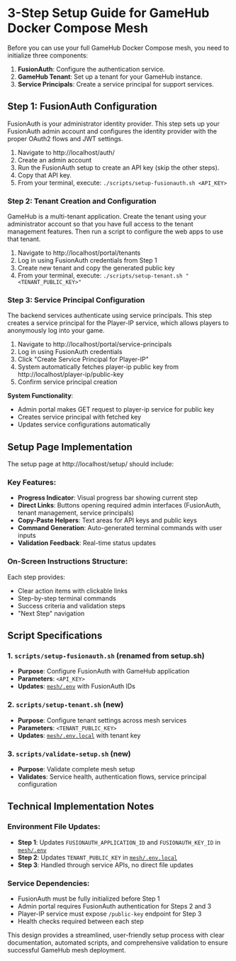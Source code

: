 # 3-Step Setup Guide for GameHub Docker Compose Mesh

Before you can use your full GameHub Docker Compose mesh, you need to initialize three components:

1. **FusionAuth**: Configure the authentication service.
2. **GameHub Tenant**: Set up a tenant for your GameHub instance.
3. **Service Principals**: Create a service principal for support services.

## Step 1: FusionAuth Configuration

FusionAuth is your administrator identity provider. This step sets up your FusionAuth admin account and configures the identity provider with the proper OAuth2 flows and JWT settings.

1. Navigate to http://localhost/auth/
2. Create an admin account
3. Run the FusionAuth setup to create an API key (skip the other steps).
4. Copy that API key.
5. From your terminal, execute: `./scripts/setup-fusionauth.sh <API_KEY>`

### Step 2: Tenant Creation and Configuration

GameHub is a multi-tenant application. Create the tenant using your administrator account so that you have full access to the tenant management features. Then run a script to configure the web apps to use that tenant.

1. Navigate to http://localhost/portal/tenants
2. Log in using FusionAuth credentials from Step 1
3. Create new tenant and copy the generated public key
4. From your terminal, execute: `./scripts/setup-tenant.sh "<TENANT_PUBLIC_KEY>"`

### Step 3: Service Principal Configuration

The backend services authenticate using service principals. This step creates a service principal for the Player-IP service, which allows players to anonymously log into your game.

1. Navigate to http://localhost/portal/service-principals
2. Log in using FusionAuth credentials
3. Click "Create Service Principal for Player-IP"
4. System automatically fetches player-ip public key from http://localhost/player-ip/public-key
5. Confirm service principal creation

**System Functionality**:
- Admin portal makes GET request to player-ip service for public key
- Creates service principal with fetched key
- Updates service configurations automatically

## Setup Page Implementation

The setup page at http://localhost/setup/ should include:

### Key Features:
- **Progress Indicator**: Visual progress bar showing current step
- **Direct Links**: Buttons opening required admin interfaces (FusionAuth, tenant management, service principals)
- **Copy-Paste Helpers**: Text areas for API keys and public keys
- **Command Generation**: Auto-generated terminal commands with user inputs
- **Validation Feedback**: Real-time status updates

### On-Screen Instructions Structure:
Each step provides:
- Clear action items with clickable links
- Step-by-step terminal commands
- Success criteria and validation steps
- "Next Step" navigation

## Script Specifications

### 1. `scripts/setup-fusionauth.sh` (renamed from setup.sh)
- **Purpose**: Configure FusionAuth with GameHub application
- **Parameters**: `<API_KEY>`
- **Updates**: [`mesh/.env`](mesh/.env:12-13) with FusionAuth IDs

### 2. `scripts/setup-tenant.sh` (new)
- **Purpose**: Configure tenant settings across mesh services
- **Parameters**: `<TENANT_PUBLIC_KEY>`
- **Updates**: [`mesh/.env.local`](mesh/.env.local:3) with tenant key

### 3. `scripts/validate-setup.sh` (new)
- **Purpose**: Validate complete mesh setup
- **Validates**: Service health, authentication flows, service principal configuration

## Technical Implementation Notes

### Environment File Updates:
- **Step 1**: Updates `FUSIONAUTH_APPLICATION_ID` and `FUSIONAUTH_KEY_ID` in [`mesh/.env`](mesh/.env:1)
- **Step 2**: Updates `TENANT_PUBLIC_KEY` in [`mesh/.env.local`](mesh/.env.local:1)
- **Step 3**: Handled through service APIs, no direct file updates

### Service Dependencies:
- FusionAuth must be fully initialized before Step 1
- Admin portal requires FusionAuth authentication for Steps 2 and 3
- Player-IP service must expose `/public-key` endpoint for Step 3
- Health checks required between each step

This design provides a streamlined, user-friendly setup process with clear documentation, automated scripts, and comprehensive validation to ensure successful GameHub mesh deployment.